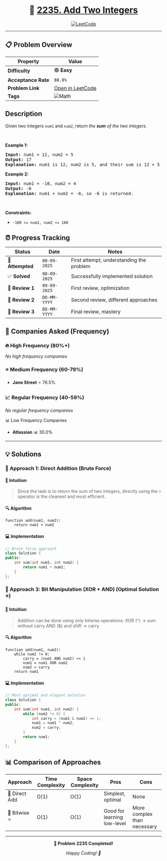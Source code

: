 <div align="center">

# 🧠 [2235. Add Two Integers](https://leetcode.com/problems/add-two-integers/)

[![LeetCode](https://img.shields.io/badge/LeetCode-Problem%202235-FFA116?style=for-the-badge&logo=leetcode&logoColor=white)](https://leetcode.com/problems/add-two-integers/)

</div>

---

## 📋 Problem Overview

| Property            | Value                                                               |
| ------------------- | ------------------------------------------------------------------- |
| **Difficulty**      | 🟢 **Easy**                                                         |
| **Acceptance Rate** | `88.0%`                                                             |
| **Problem Link**    | [Open in LeetCode](https://leetcode.com/problems/add-two-integers/) |
| **Tags**            | ![Math](https://img.shields.io/badge/-Math-blue?style=flat-square)  |

## Description

<!-- description:start -->

Given two integers <code>num1</code> and <code>num2</code>, return <em>the <strong>sum</strong> of the two integers</em>.

<p>&nbsp;</p>
<p><strong class="example">Example 1:</strong></p>

<pre>
<strong>Input:</strong> num1 = 12, num2 = 5
<strong>Output:</strong> 17
<strong>Explanation:</strong> num1 is 12, num2 is 5, and their sum is 12 + 5 = 17, so 17 is returned.
</pre>

<p><strong class="example">Example 2:</strong></p>

<pre>
<strong>Input:</strong> num1 = -10, num2 = 4
<strong>Output:</strong> -6
<strong>Explanation:</strong> num1 + num2 = -6, so -6 is returned.
</pre>

<p>&nbsp;</p>
<p><strong>Constraints:</strong></p>

<ul>
	<li><code>-100 &lt;= num1, num2 &lt;= 100</code></li>
</ul>

<!-- description:end -->

## ⏰ Progress Tracking

| Status           | Date         | Notes                                    |
| ---------------- | ------------ | ---------------------------------------- |
| 🎯 **Attempted** | `08-09-2025` | First attempt, understanding the problem |
| ✅ **Solved**    | `08-09-2025` | Successfully implemented solution        |
| 🔄 **Review 1**  | `09-09-2025` | First review, optimization               |
| 🔄 **Review 2**  | `DD-MM-YYYY` | Second review, different approaches      |
| 🔄 **Review 3**  | `DD-MM-YYYY` | Final review, mastery                    |

## 🏢 Companies Asked (Frequency)

### 🔥 High Frequency (80%+)

_No high frequency companies_

### ⭐ Medium Frequency (60-79%)

- **Jane Street** ⭐ 76.5%

### 📈 Regular Frequency (40-59%)

_No regular frequency companies_

📊 Low Frequency Companies

- **Atlassian** 📊 30.0%

---

## 💡 Solutions

### 🥉 Approach 1: Direct Addition (Brute Force)

#### 📝 Intuition

> Since the task is to return the sum of two integers, directly using the `+` operator is the cleanest and most efficient.

#### 🔍 Algorithm

```pseudo
function add(num1, num2):
    return num1 + num2
```

#### 💻 Implementation

```cpp
// Brute force approach
class Solution {
public:
    int sum(int num1, int num2) {
        return num1 + num2;
    }
};
```

### 🥇 Approach 3: Bit Manipulation (XOR + AND) (Optimal Solution ⭐)

#### 📝 Intuition

> Addition can be done using only bitwise operations:
> XOR (^) → sum without carry
> AND (&) and shift → carry

#### 🔍 Algorithm

```pseudo
function add(num1, num2):
    while num2 != 0:
        carry = (num1 AND num2) << 1
        num1 = num1 XOR num2
        num2 = carry
    return num1
```

#### 💻 Implementation

```cpp
// Most optimal and elegant solution
class Solution {
public:
    int sum(int num1, int num2) {
        while (num2 != 0) {
            int carry = (num1 & num2) << 1;
            num1 = num1 ^ num2;
            num2 = carry;
        }
        return num1;
    }
};
```

## 📊 Comparison of Approaches

| Approach      | Time Complexity | Space Complexity | Pros                        | Cons                        |
| ------------- | --------------- | ---------------- | --------------------------- | --------------------------- |
| 🥉 Direct Add | O(1)            | O(1)             | Simplest, optimal           | None                        |
| 🥇 Bitwise ⭐ | O(1)            | O(1)             | Good for learning low-level | More complex than necessary |

---

<div align="center">

**🎯 Problem 2235 Completed!**

_Happy Coding! 🚀_

</div>
